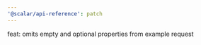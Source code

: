 ```yaml
---
'@scalar/api-reference': patch
---
```


feat: omits empty and optional properties from example request
